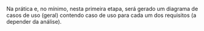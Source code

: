 Na prática e, no mínimo, nesta primeira etapa, será gerado um diagrama de casos de uso (geral) contendo caso de uso para cada um dos requisitos (a depender da análise).
